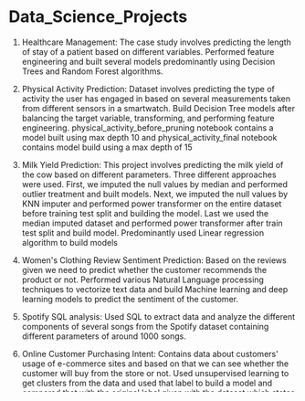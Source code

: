 # Data_Science_Projects
1. Healthcare Management:
   The case study involves predicting the length of stay of a patient based on different variables. Performed feature engineering and built several models predominantly
   using Decision Trees and Random Forest algorithms.

2. Physical Activity Prediction:
   Dataset involves predicting the type of activity the user has engaged in based on several measurements taken from different sensors in a smartwatch.
   Build Decision Tree models after balancing the target variable, transforming, and performing feature engineering. physical_activity_before_pruning notebook contains a model built using 
   max depth 10
   and physical_activity_final notebook contains model build using a max depth of 15

3. Milk Yield Prediction:
   This project involves predicting the milk yield of the cow based on different parameters. Three different approaches were used. First, we imputed the null values by median and 
   performed
   outlier treatment and built models. Next, we imputed the null values by KNN imputer and performed power transformer on the entire dataset before training test split and building the model. 
   Last
   we used the median imputed dataset and performed power transformer after train test split and build model.
   Predominantly used Linear regression algorithm to build models

4. Women's Clothing Review Sentiment Prediction:
   Based on the reviews given we need to predict whether the customer recommends the product or not. Performed various Natural Language processing techniques to vectorize text data
   and build Machine learning and deep learning models to predict the sentiment of the customer.

5. Spotify SQL analysis:
   Used SQL to extract data and analyze the different components of several songs from the Spotify dataset containing different parameters of around 1000 songs.

6. Online Customer Purchasing Intent:
   Contains data about customers' usage of e-commerce sites and based on that we can see whether the customer will buy from the store or not. Used unsupervised learning to get clusters
   from the data and used that label to build a model and compared that with the original label given with the dataset which states whether the customer will make the purchase or not.

7. Call Centre data analysis PowerBI dashboard
   A Power BI dashboard for a telecom company to understand the various aspects of customer satisfaction based on call duration, rating, complaint type, and so on.

8. Potato Disease classification
   Using the Convolution Neural Network algorithm built a model that would classify the type of disease a potato leaf has based on the images given.
   
9. Reddit Chatbot
   Built a chatbot using the capabilities of Large Language models, Hugging face interface, and langchain framework on custom data from data science and machine learning threads 
   extracted from Reddit API.

10. Stroke prediction Streamlit web app
    Built a streamlit web app to display the model prediction in the form of a web app where users can give inputs and the app will give a prediction based on the input. Built this to see how to deploy an ML model into an app and how it works in action.
